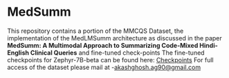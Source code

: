 # MedSumm
This repository contains a portion of the MMCQS Dataset, the implementation of the MedLMSumm architecture as discussed in the paper **MedSumm: A Multimodal Approach to Summarizing Code-Mixed Hindi-English Clinical Queries** and fine-tuned check-points
The fine-tuned checkpoints for Zephyr-7B-beta can be found here: [Checkpoints](https://drive.google.com/drive/folders/1FJ9ogDjFM5BZWOVXCKk9b0Hyn6S5W_Dj?usp=sharing)
For full access of the dataset please mail at -[akashghosh.ag90@gmail.com](mailto:akashghosh.ag90@gmail.com)
